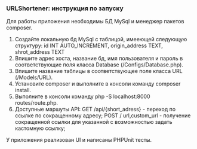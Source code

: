 ### URLShortener: инструкция по запуску
Для работы приложения необходимы БД MySql и менеджер пакетов composer.

1. Создайте локальную бд MySql с таблицой, имееющей следующую структуру:
  id INT AUTO_INCREMENT,
  origin_address TEXT,
  shrot_address TEXT
2. Впишите адрес хоста, название бд, имя пользователя и пароль в соответствующие поля класса Database (/Configs/Database.php).
3. Впишите название таблицы в соответствующее поле класса URL (/Models/URL).
4. Установите composer и выполните в консоли команду composer install.
5. Выполните в консоли команду php -S localhost:8000 routes/route.php.
6. Доступные маршуты API:
GET /api/{short_adress} - переход по ссылке по сокращенному адресу;
POST / url,custom_url - получение сокращенной ссылки для указанной с возможностью задать кастомную ссылку;

У приложения реализован UI и написаны PHPUnit тесты.
